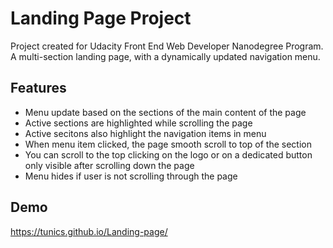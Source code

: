 # Landing Page Project
Project created for Udacity Front End Web Developer Nanodegree Program.
A multi-section landing page, with a dynamically updated navigation menu.

## Features
* Menu update based on the sections of the main content of the page
* Active sections are highlighted while scrolling the page
* Active secitons also highlight the navigation items in menu
* When menu item clicked, the page smooth scroll to top of the section
* You can scroll to the top clicking on the logo or on a dedicated button only visible after scrolling down the page
* Menu hides if user is not scrolling through the page

## Demo
https://tunics.github.io/Landing-page/
